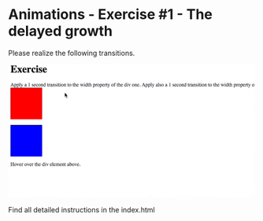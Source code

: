 # Animations - Exercise #1 - The delayed growth

Please realize the following transitions.

![Result](result.gif)

Find all detailed instructions in the index.html